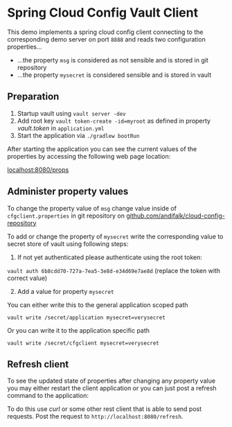# Spring Cloud Config Vault Client

This demo implements a spring cloud config client connecting to the corresponding
demo server on port `8888` and reads two configuration properties...

* ...the property `msg` is considered as not sensible and is stored in git repository
* ...the property `mysecret` is considered sensible and is stored in vault

## Preparation

1. Startup vault using `vault server -dev`
2. Add root key `vault token-create -id=myroot` as defined in property _vault.token_ in `application.yml`
3. Start the application via `./gradlew bootRun`

After starting the application you can see the current values of the properties by accessing the following
web page location:

[localhost:8080/props](http://localhost:8080/props)

## Administer property values

To change the property value of `msg` change value inside of `cfgclient.properties` in git repository on [github.com/andifalk/cloud-config-repository](https://github.com/andifalk/cloud-config-repository)

To add or change the property of `mysecret` write the corresponding value to secret store of vault using following steps:

1. If not yet authenticated please authenticate using the root token:

`vault auth 6b8cdd70-727a-7ea5-3e8d-e34d69e7ae8d` (replace the token with correct value)

2. Add a value for property `mysecret`

You can either write this to the general application scoped path

`vault write /secret/application mysecret=verysecret`

Or you can write it to the application specific path

`vault write /secret/cfgclient mysecret=verysecret`

## Refresh client

To see the updated state of properties after changing any property value
you may either restart the client application or you can just post a refresh
command to the application:

To do this use _curl_ or some other rest client that is able to send post requests.
Post the request to `http://localhost:8080/refresh`.
  